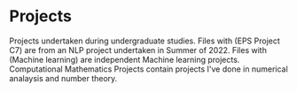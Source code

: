 # Projects
Projects undertaken during undergraduate studies.
Files with (EPS Project C7) are from an NLP project undertaken in Summer of 2022.
Files with (Machine learning) are independent Machine learning projects.
Computational Mathematics Projects contain projects I've done in numerical analaysis and number theory.
